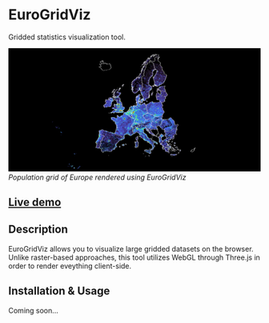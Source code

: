 # EuroGridViz

Gridded statistics visualization tool.

![alt text](https://github.com/eurostat/EuroGridLayer/blob/master/assets/images/preview.png "Eurostat population grid")
*Population grid of Europe rendered using EuroGridViz*

## [Live demo](https://eurostat.github.io/EuroGridViz/examples/basic/index.html)

## Description

EuroGridViz allows you to visualize large gridded datasets on the browser. Unlike raster-based approaches, this tool utilizes WebGL through Three.js in order to render eveything client-side.

## Installation & Usage

Coming soon...
